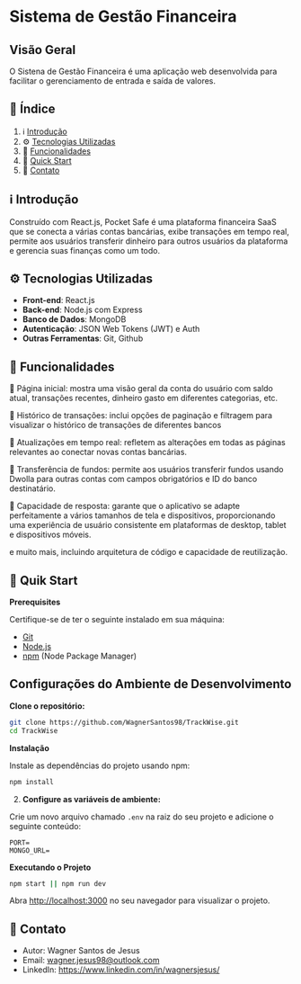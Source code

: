 # Sistema de Gestão Financeira

## Visão Geral

O Sistena de Gestão Financeira é uma aplicação web desenvolvida para facilitar o gerenciamento de entrada e saída de valores.

## 📜 <a name="table">Índice</a>

1.  ℹ️  [Introdução](#introduction)
2. ⚙️ [Tecnologias Utilizadas](#tech-utility)
3. 💼 [Funcionalidades](#features)
4. 🚀 [Quick Start](#quick-start)
7. 📣 [Contato](#contact)

## <a name="introduction">ℹ️ Introdução</a>

Construído com React.js, Pocket Safe é uma plataforma financeira SaaS que se conecta a várias contas bancárias, exibe transações em tempo real, permite aos usuários transferir dinheiro para outros usuários da plataforma e gerencia suas finanças como um todo.

## <a name="tech-utility">⚙️ Tecnologias Utilizadas</a>

- **Front-end**: React.js
- **Back-end**: Node.js com Express
- **Banco de Dados**: MongoDB
- **Autenticação**: JSON Web Tokens (JWT) e Auth
- **Outras Ferramentas**: Git, Github


## <a name="features">💼 Funcionalidades</a>

💼 Página inicial: mostra uma visão geral da conta do usuário com saldo atual, transações recentes, dinheiro gasto em diferentes categorias, etc.

💼 Histórico de transações: inclui opções de paginação e filtragem para visualizar o histórico de transações de diferentes bancos

💼 Atualizações em tempo real: refletem as alterações em todas as páginas relevantes ao conectar novas contas bancárias.

💼 Transferência de fundos: permite aos usuários transferir fundos usando Dwolla para outras contas com campos obrigatórios e ID do banco destinatário.

💼 Capacidade de resposta: garante que o aplicativo se adapte perfeitamente a vários tamanhos de tela e dispositivos, proporcionando uma experiência de usuário consistente em plataformas de desktop, tablet e dispositivos móveis.

e muito mais, incluindo arquitetura de código e capacidade de reutilização.


## <a name="quick-start">🚀 Quik Start</a>

**Prerequisites**

Certifique-se de ter o seguinte instalado em sua máquina:

- [Git](https://git-scm.com/)
- [Node.js](https://nodejs.org/pt)
- [npm](https://www.npmjs.com/) (Node Package Manager)

## Configurações do Ambiente de Desenvolvimento

**Clone o repositório:**
```bash
git clone https://github.com/WagnerSantos98/TrackWise.git
cd TrackWise
```

**Instalação**

Instale as dependências do projeto usando npm:

```bash
npm install
```

2. **Configure as variáveis de ambiente:**

Crie um novo arquivo chamado `.env` na raiz do seu projeto e adicione o seguinte conteúdo:

```env
PORT=
MONGO_URL=
```

**Executando o Projeto**

```bash
npm start || npm run dev
```

Abra [http://localhost:3000](http://localhost:3000) no seu navegador para visualizar o projeto.

## <a name="contact">📣 Contato</a>

- Autor: Wagner Santos de Jesus
- Email: wagner.jesus98@outlook.com
- LinkedIn: https://www.linkedin.com/in/wagnersjesus/